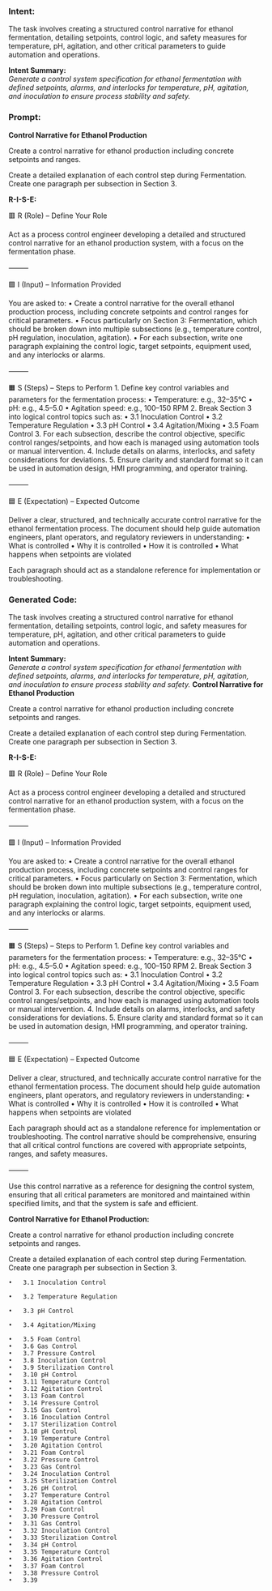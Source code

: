 ### Intent:
The task involves creating a structured control narrative for ethanol fermentation, detailing setpoints, control logic, and safety measures for temperature, pH, agitation, and other critical parameters to guide automation and operations.  

**Intent Summary:**  
*Generate a control system specification for ethanol fermentation with defined setpoints, alarms, and interlocks for temperature, pH, agitation, and inoculation to ensure process stability and safety.*

### Prompt:
**Control Narrative for Ethanol Production**

Create a control narrative for ethanol production including concrete setpoints and ranges.

Create a detailed explanation of each control step during Fermentation. Create one paragraph per subsection in Section 3.


**R-I-S-E:**

🟥 R (Role) – Define Your Role

Act as a process control engineer developing a detailed and structured control narrative for an ethanol production system, with a focus on the fermentation phase.

⸻

🟩 I (Input) – Information Provided

You are asked to:
	•	Create a control narrative for the overall ethanol production process, including concrete setpoints and control ranges for critical parameters.
	•	Focus particularly on Section 3: Fermentation, which should be broken down into multiple subsections (e.g., temperature control, pH regulation, inoculation, agitation).
	•	For each subsection, write one paragraph explaining the control logic, target setpoints, equipment used, and any interlocks or alarms.

⸻

🟧 S (Steps) – Steps to Perform
	1.	Define key control variables and parameters for the fermentation process:
	•	Temperature: e.g., 32–35°C
	•	pH: e.g., 4.5–5.0
	•	Agitation speed: e.g., 100–150 RPM
	2.	Break Section 3 into logical control topics such as:
	•	3.1 Inoculation Control
	•	3.2 Temperature Regulation
	•	3.3 pH Control
	•	3.4 Agitation/Mixing
	•	3.5 Foam Control
	3.	For each subsection, describe the control objective, specific control ranges/setpoints, and how each is managed using automation tools or manual intervention.
	4.	Include details on alarms, interlocks, and safety considerations for deviations.
	5.	Ensure clarity and standard format so it can be used in automation design, HMI programming, and operator training.

⸻

🟦 E (Expectation) – Expected Outcome

Deliver a clear, structured, and technically accurate control narrative for the ethanol fermentation process. The document should help guide automation engineers, plant operators, and regulatory reviewers in understanding:
	•	What is controlled
	•	Why it is controlled
	•	How it is controlled
	•	What happens when setpoints are violated

Each paragraph should act as a standalone reference for implementation or troubleshooting.

### Generated Code:
The task involves creating a structured control narrative for ethanol fermentation, detailing setpoints, control logic, and safety measures for temperature, pH, agitation, and other critical parameters to guide automation and operations.  

**Intent Summary:**  
*Generate a control system specification for ethanol fermentation with defined setpoints, alarms, and interlocks for temperature, pH, agitation, and inoculation to ensure process stability and safety.*
**Control Narrative for Ethanol Production**

Create a control narrative for ethanol production including concrete setpoints and ranges.

Create a detailed explanation of each control step during Fermentation. Create one paragraph per subsection in Section 3.


**R-I-S-E:**

🟥 R (Role) – Define Your Role

Act as a process control engineer developing a detailed and structured control narrative for an ethanol production system, with a focus on the fermentation phase.

⸻

🟩 I (Input) – Information Provided

You are asked to:
	•	Create a control narrative for the overall ethanol production process, including concrete setpoints and control ranges for critical parameters.
	•	Focus particularly on Section 3: Fermentation, which should be broken down into multiple subsections (e.g., temperature control, pH regulation, inoculation, agitation).
	•	For each subsection, write one paragraph explaining the control logic, target setpoints, equipment used, and any interlocks or alarms.

⸻

🟧 S (Steps) – Steps to Perform
	1.	Define key control variables and parameters for the fermentation process:
	•	Temperature: e.g., 32–35°C
	•	pH: e.g., 4.5–5.0
	•	Agitation speed: e.g., 100–150 RPM
	2.	Break Section 3 into logical control topics such as:
	•	3.1 Inoculation Control
	•	3.2 Temperature Regulation
	•	3.3 pH Control
	•	3.4 Agitation/Mixing
	•	3.5 Foam Control
	3.	For each subsection, describe the control objective, specific control ranges/setpoints, and how each is managed using automation tools or manual intervention.
	4.	Include details on alarms, interlocks, and safety considerations for deviations.
	5.	Ensure clarity and standard format so it can be used in automation design, HMI programming, and operator training.

⸻

🟦 E (Expectation) – Expected Outcome

Deliver a clear, structured, and technically accurate control narrative for the ethanol fermentation process. The document should help guide automation engineers, plant operators, and regulatory reviewers in understanding:
	•	What is controlled
	•	Why it is controlled
	•	How it is controlled
	•	What happens when setpoints are violated

Each paragraph should act as a standalone reference for implementation or troubleshooting. The control narrative should be comprehensive, ensuring that all critical control functions are covered with appropriate setpoints, ranges, and safety measures.

⸻

Use this control narrative as a reference for designing the control system, ensuring that all critical parameters are monitored and maintained within specified limits, and that the system is safe and efficient.

**Control Narrative for Ethanol Production:**

Create a control narrative for ethanol production including concrete setpoints and ranges.

Create a detailed explanation of each control step during Fermentation. Create one paragraph per subsection in Section 3.

	•	3.1 Inoculation Control

	•	3.2 Temperature Regulation

	•	3.3 pH Control

	•	3.4 Agitation/Mixing

	•	3.5 Foam Control
	•	3.6 Gas Control
	•	3.7 Pressure Control
	•	3.8 Inoculation Control
	•	3.9 Sterilization Control
	•	3.10 pH Control
	•	3.11 Temperature Control
	•	3.12 Agitation Control
	•	3.13 Foam Control
	•	3.14 Pressure Control
	•	3.15 Gas Control
	•	3.16 Inoculation Control
	•	3.17 Sterilization Control
	•	3.18 pH Control
	•	3.19 Temperature Control
	•	3.20 Agitation Control
	•	3.21 Foam Control
	•	3.22 Pressure Control
	•	3.23 Gas Control
	•	3.24 Inoculation Control
	•	3.25 Sterilization Control
	•	3.26 pH Control
	•	3.27 Temperature Control
	•	3.28 Agitation Control
	•	3.29 Foam Control
	•	3.30 Pressure Control
	•	3.31 Gas Control
	•	3.32 Inoculation Control
	•	3.33 Sterilization Control
	•	3.34 pH Control
	•	3.35 Temperature Control
	•	3.36 Agitation Control
	•	3.37 Foam Control
	•	3.38 Pressure Control
	•	3.39
